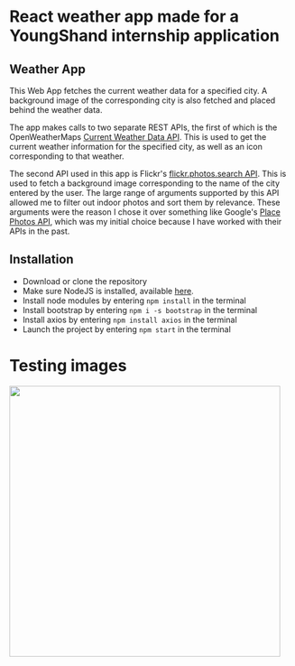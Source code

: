 # React weather app made for a YoungShand internship application

## Weather App
This Web App fetches the current weather data for a specified city. A background image of the corresponding city is also fetched and placed behind the weather data.

The app makes calls to two separate REST APIs, the first of which is the OpenWeatherMaps [Current Weather Data API](https://openweathermap.org/current). This is used to get the current weather information for the specified city, as well as an icon corresponding to that weather. 

The second API used in this app is Flickr's [flickr.photos.search API](https://www.flickr.com/services/api/flickr.photos.search.html). This is used to fetch a background image corresponding to the name of the city entered by the user. The large range of arguments supported by this API allowed me to filter out indoor photos and sort them by relevance. These arguments were the reason I chose it over something like Google's [Place Photos API](https://developers.google.com/places/web-service/photos), which was my initial choice because I have worked with their APIs in the past.

## Installation
* Download or clone the repository
* Make sure NodeJS is installed, available [here](https://nodejs.org/en/).
* Install node modules by entering `npm install` in the terminal
* Install bootstrap by entering `npm i -s bootstrap` in the terminal
* Install axios by entering `npm install axios` in the terminal
* Launch the project by entering `npm start` in the terminal


# Testing images

<img src="https://github.com/IngemarWatt/ReactWeatherApp/blob/master/GitHubScreenshots/Amsterdam.png" width="480">
